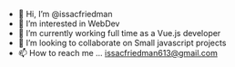 - 👋 Hi, I’m @issacfriedman
- 👀 I’m interested in WebDev
- 🌱 I’m currently working full time as a Vue.js developer 
- 💞️ I’m looking to collaborate on Small javascript projects
- 📫 How to reach me ... issacfriedman613@gmail.com

<!---
issacfriedman/issacfriedman is a ✨ special ✨ repository because its `README.md` (this file) appears on your GitHub profile.
You can click the Preview link to take a look at your changes.
--->
